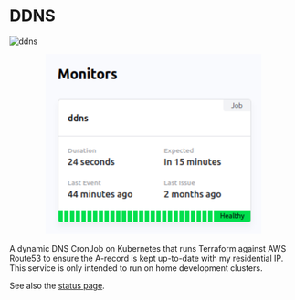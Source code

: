 # DDNS

![ddns](https://cronitor.io/badges/x0kIMl/production/YBAdKB6dH0ym55CwxzsKFn5T0jM.svg)

<p align="center" width="100%">
  <img width="75%" src="img/ui.png" alt="example">
</p>

A dynamic DNS CronJob on Kubernetes that runs Terraform against AWS Route53 to ensure the A-record is kept up-to-date with my residential IP. This service is only intended to run on home development clusters.

See also the [status page](https://premiscale-development.cronitorstatus.com/).